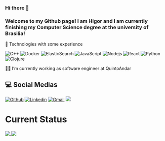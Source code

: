### Hi there 👋
### Welcome to my Github page! I am Higor and I am currently finishing my Computer Science degree at the university of Brasilia!

🌱 Technologies with some experience

![C++](https://img.shields.io/badge/-C++-black?style=flat-square&logo=c%2B%2B)
![Docker](https://img.shields.io/badge/-Docker-black?style=flat-square&logo=docker)
![ElasticSearch](https://img.shields.io/badge/-ElasticSearch-black?style=flat-square&logo=elasticsearch&logoColor=005571)
![JavaScript](https://img.shields.io/badge/-JavaScript-black?style=flat-square&logo=javascript)
![Nodejs](https://img.shields.io/badge/-Nodejs-black?style=flat-square&logo=Node.js)
![React](https://img.shields.io/badge/-React-black?style=flat-square&logo=react)
![Python](https://img.shields.io/badge/-Python-black?style=flat-square&logo=Python)
![Clojure](https://img.shields.io/badge/Clojure-%23Clojure.svg?style=for-the-badge&logo=Clojure&logoColor=Clojure)


🔭💉 I’m currently working as software engineer at QuintoAndar


## 💻 Social Medias
[![Github](https://img.shields.io/badge/-Github-000?style=flat&logo=Github&logoColor=white)](https://github.com/HigorSantosCIC)
[![Linkedin](https://img.shields.io/badge/-LinkedIn-blue?style=flat&logo=Linkedin&logoColor=white)](https://www.linkedin.com/in/higorsantoscic/)
[![Gmail](https://img.shields.io/badge/-Gmail-c14438?style=flat&logo=Gmail&logoColor=white)](mailto:higorsantos.cic.unb@gmail.com)
[<img src = "https://img.shields.io/badge/instagram-%23E4405F.svg?&style=for-the-badge&logo=instagram&logoColor=white">](https://www.instagram.com/whoishigor/) 


# Current Status
<!-- [![Top Langs](https://github-readme-stats.vercel.app/api/top-langs/?username=higorsantoscic&layout=compact&langs_count=8&count_private=true&theme=tokyonight&hide=TeX)](https://github.com/higorsantoscic/github-readme-stats)


<img height="180em" src="https://github-readme-stats.vercel.app/api?username=HigorSantosCIC&show_icons=true&hide_border=true&&count_private=true&include_all_commits=true&theme=tokyonight" /> -->

<a href="https://github.com/higorsantoscic/github-readme-stats">
  <img align="center" src="https://github-readme-stats.vercel.app/api/top-langs/?username=higorsantoscic&layout=compact&langs_count=8&count_private=true&theme=tokyonight&hide=TeX" />
</a>
<a href="https://github.com/higorsantoscic/github-readme-stats">
  <img align="center" src="https://github-readme-stats.vercel.app/api?username=HigorSantosCIC&show_icons=true&hide_border=true&&count_private=true&include_all_commits=true&theme=tokyonigh" />
</a>


<!--
**HigorSantosCIC/HigorSantosCIC** is a ✨ _special_ ✨ repository because its `README.md` (this file) appears on your GitHub profile.

Here are some ideas to get you started:

- 🔭 I’m currently working on ...
- 
- 👯 I’m looking to collaborate on ...
- 🤔 I’m looking for help with ...
- 💬 Ask me about ...
- 📫 How to reach me: ...
- 😄 Pronouns: ...
- ⚡ Fun fact: ...
-->
